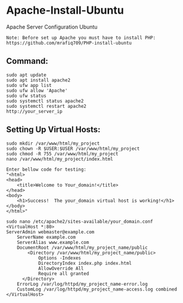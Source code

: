 # Apache-Install-Ubuntu
Apache Server Configuration Ubuntu

    Note: Before set up Apache you must have to install PHP:
    https://github.com/mrafiq709/PHP-install-ubuntu

Command:
---------
    sudo apt update
    sudo apt install apache2
    sudo ufw app list
    sudo ufw allow 'Apache'
    sudo ufw status
    sudo systemctl status apache2
    sudo systemctl restart apache2
    http://your_server_ip
    
Setting Up Virtual Hosts:
--------------------------
    sudo mkdir /var/www/html/my_project
    sudo chown -R $USER:$USER /var/www/html/my_project
    sudo chmod -R 755 /var/www/html/my_project
    nano /var/www/html/my_project/index.html
    
    Enter bellow code for testing:
    "<html>
    <head>
        <title>Welcome to Your_domain!</title>
    </head>
    <body>
        <h1>Success!  The your_domain virtual host is working!</h1>
    </body>
    </html>"
    
    sudo nano /etc/apache2/sites-available/your_domain.conf
    <VirtualHost *:80>
    ServerAdmin webmaster@example.com
        ServerName example.com
        ServerAlias www.example.com
        DocumentRoot /var/www/html/my_project_name/public
            <Directory /var/www/html/my_project_name/public>
                Options -Indexes
                DirectoryIndex index.php index.html
                AllowOverride All
                Require all granted
          </Directory>
        ErrorLog /var/log/httpd/my_project_name-error.log
        CustomLog /var/log/httpd/my_project_name-access.log combined
    </VirtualHost>
